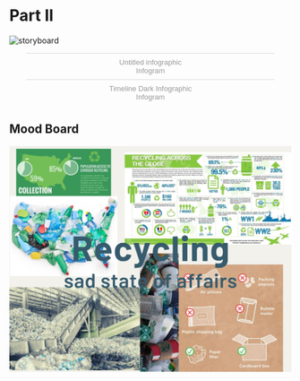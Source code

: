 # Part II #


![storyboard](storyboard.JPG)

<div class="flourish-embed flourish-chart" data-src="visualisation/7885881"><script src="https://public.flourish.studio/resources/embed.js"></script></div>

<div class="flourish-embed flourish-chart" data-src="visualisation/7886213"><script src="https://public.flourish.studio/resources/embed.js"></script></div>

<div class="flourish-embed flourish-chart" data-src="visualisation/7894006"><script src="https://public.flourish.studio/resources/embed.js"></script></div>

<div class="infogram-embed" data-id="08179543-3184-46e9-aa1e-83c4cf1b2961" data-type="interactive" data-title="Untitled infographic"></div><script>!function(e,i,n,s){var t="InfogramEmbeds",d=e.getElementsByTagName("script")[0];if(window[t]&&window[t].initialized)window[t].process&&window[t].process();else if(!e.getElementById(n)){var o=e.createElement("script");o.async=1,o.id=n,o.src="https://e.infogram.com/js/dist/embed-loader-min.js",d.parentNode.insertBefore(o,d)}}(document,0,"infogram-async");</script><div style="padding:8px 0;font-family:Arial!important;font-size:13px!important;line-height:15px!important;text-align:center;border-top:1px solid #dadada;margin:0 30px"><a href="https://infogram.com/08179543-3184-46e9-aa1e-83c4cf1b2961" style="color:#989898!important;text-decoration:none!important;" target="_blank">Untitled infographic</a><br><a href="https://infogram.com" style="color:#989898!important;text-decoration:none!important;" target="_blank" rel="nofollow">Infogram</a></div>

<div class="infogram-embed" data-id="ad28c510-e1e3-4edf-ac63-2417b319a14b" data-type="interactive" data-title="Timeline Dark Infographic"></div><script>!function(e,i,n,s){var t="InfogramEmbeds",d=e.getElementsByTagName("script")[0];if(window[t]&&window[t].initialized)window[t].process&&window[t].process();else if(!e.getElementById(n)){var o=e.createElement("script");o.async=1,o.id=n,o.src="https://e.infogram.com/js/dist/embed-loader-min.js",d.parentNode.insertBefore(o,d)}}(document,0,"infogram-async");</script><div style="padding:8px 0;font-family:Arial!important;font-size:13px!important;line-height:15px!important;text-align:center;border-top:1px solid #dadada;margin:0 30px"><a href="https://infogram.com/ad28c510-e1e3-4edf-ac63-2417b319a14b" style="color:#989898!important;text-decoration:none!important;" target="_blank">Timeline Dark Infographic</a><br><a href="https://infogram.com" style="color:#989898!important;text-decoration:none!important;" target="_blank" rel="nofollow">Infogram</a></div>

## Mood Board ##
![Recycling](Recycling.jpg)
